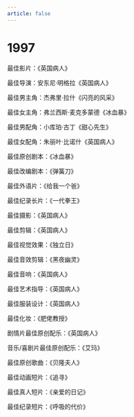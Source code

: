 ```yaml
---
article: false
---
```


# 1997

最佳影片：《英国病人》

最佳导演：安东尼·明格拉《英国病人》

最佳男主角：杰弗里·拉什《闪亮的风采》

最佳女主角：弗兰西斯·麦克多蒙德《冰血暴》

最佳男配角：小库珀·古丁《甜心先生》

最佳女配角：朱丽叶·比诺什《英国病人》

最佳原创剧本：《冰血暴》

最佳改编剧本：《弹簧刀》

最佳外语片：《给我一个爸》

最佳纪录长片：《一代拳王》

最佳摄影：《英国病人》

最佳剪辑：《英国病人》

最佳视觉效果：《独立日》

最佳音效剪辑：《黑夜幽灵》

最佳音响：《英国病人》

最佳艺术指导：《英国病人》

最佳服装设计：《英国病人》

最佳化妆：《肥佬教授》

剧情片最佳原创配乐：《英国病人》

音乐/喜剧片最佳原创配乐：《艾玛》

最佳原创歌曲：《贝隆夫人》

最佳动画短片：《追寻》

最佳真人短片：《亲爱的日记》

最佳纪录短片：《呼吸的代价》